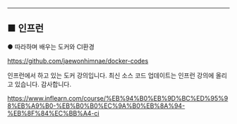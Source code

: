 
-------------------
■ 인프런 
-------------------  
● 따라하며 배우는 도커와 CI환경  

https://github.com/jaewonhimnae/docker-codes

인프런에서 하고 있는 도커 강의입니다. 최신 소스 코드 업데이트는 인프런 강의에 올리고 있습니다. 감사합니다.

https://www.inflearn.com/course/%EB%94%B0%EB%9D%BC%ED%95%98%EB%A9%B0-%EB%B0%B0%EC%9A%B0%EB%8A%94-%EB%8F%84%EC%BB%A4-ci
